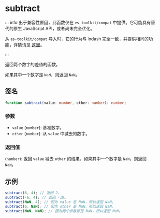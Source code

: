 # subtract

::: info
出于兼容性原因，此函数仅在 `es-toolkit/compat` 中提供。它可能具有替代的原生 JavaScript API，或者尚未完全优化。

从 `es-toolkit/compat` 导入时，它的行为与 lodash 完全一致，并提供相同的功能，详情请见 [这里](../../../compatibility.md)。

:::

返回两个数字的差值的函数。

如果其中一个数字是 `NaN`，则返回 `NaN`。

## 签名

```typescript
function subtract(value: number, other: number): number;
```

### 参数

- `value` (`number`): 基准数字。
- `other` (`number`): 从 `value` 中减去的数字。

### 返回值

(`number`): 返回 `value` 减去 `other` 的结果。如果其中一个数字是 `NaN`，则返回 `NaN`。

## 示例

```typescript
subtract(6, 4); // 返回 2。
subtract(-6, 4); // 返回 -10。
subtract(NaN, 4); // 因为 value 是 NaN，所以返回 NaN。
subtract(6, NaN); // 因为 other 是 NaN，所以返回 NaN。
subtract(NaN, NaN); // 因为两个参数都是 NaN，所以返回 NaN。
```
